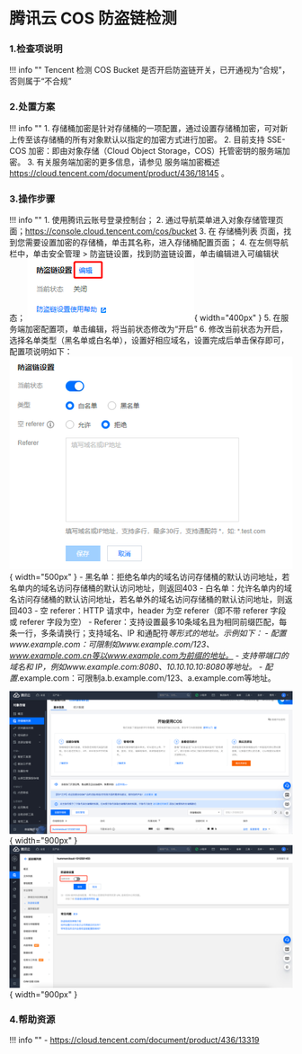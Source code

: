 # 腾讯云 COS 防盗链检测

### 1.检查项说明
!!! info ""
    Tencent  检测 COS Bucket 是否开启防盗链开关，已开通视为“合规”，否则属于“不合规”

### 2.处置方案
!!! info ""
    1. 存储桶加密是针对存储桶的一项配置，通过设置存储桶加密，可对新上传至该存储桶的所有对象默认以指定的加密方式进行加密。
    2. 目前支持 SSE-COS 加密：即由对象存储（Cloud Object Storage，COS）托管密钥的服务端加密。
    3. 有关服务端加密的更多信息，请参见 服务端加密概述 https://cloud.tencent.com/document/product/436/18145 。

### 3.操作步骤
!!! info ""
    1. 使用腾讯云账号登录控制台；
    2. 通过导航菜单进入对象存储管理页面；https://console.cloud.tencent.com/cos/bucket
    3. 在 存储桶列表 页面，找到您需要设置加密的存储桶，单击其名称，进入存储桶配置页面；
    4. 在左侧导航栏中，单击安全管理 > 防盗链设置，找到防盗链设置，单击编辑进入可编辑状态；
    ![处置方案-进入编辑状态](../../img/suggest/tencent/cos-antileech-edit.png){ width="400px" }
    5. 在服务端加密配置项，单击编辑，将当前状态修改为“开启”
    6. 修改当前状态为开启，选择名单类型（黑名单或白名单），设置好相应域名，设置完成后单击保存即可，配置项说明如下：
    ![处置方案-配置规则](../../img/suggest/tencent/cos-antileech-rule.png){ width="500px" }
        - 黑名单：拒绝名单内的域名访问存储桶的默认访问地址，若名单内的域名访问存储桶的默认访问地址，则返回403
        - 白名单：允许名单内的域名访问存储桶的默认访问地址，若名单外的域名访问存储桶的默认访问地址，则返回403
        - 空 referer：HTTP 请求中，header 为空 referer（即不带 referer 字段或 referer 字段为空）
        - Referer：支持设置最多10条域名且为相同前缀匹配，每条一行，多条请换行；支持域名、IP 和通配符*等形式的地址。示例如下：
            - 配置www.example.com：可限制如www.example.com/123、www.example.com.cn等以www.example.com为前缀的地址。
            - 支持带端口的域名和 IP，例如www.example.com:8080、10.10.10.10:8080等地址。
            - 配置*.example.com：可限制a.b.example.com/123、a.example.com等地址。

![处置方案-存储存储列表](../../img/suggest/tencent/cos-bucket-list.png){ width="900px" }
![处置方案-设置防盗链](../../img/suggest/tencent/cos-antileech-set.png){ width="900px" }

### 4.帮助资源
!!! info ""
    - https://cloud.tencent.com/document/product/436/13319
    
    